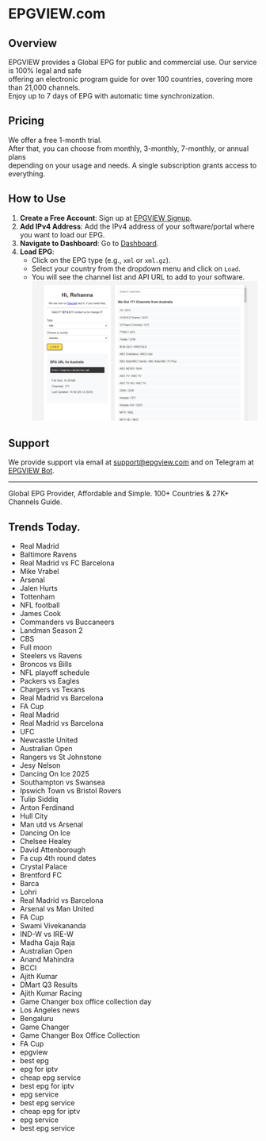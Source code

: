 # EPGVIEW.com



## Overview
EPGVIEW provides a Global EPG for public and commercial use. Our service is 100% legal and safe\
offering an electronic program guide for over 100 countries, covering more than 21,000 channels.\
Enjoy up to 7 days of EPG with automatic time synchronization.

## Pricing
We offer a free 1-month trial. \
After that, you can choose from monthly, 3-monthly, 7-monthly, or annual plans \
depending on your usage and needs. A single subscription grants access to everything.

## How to Use
1. **Create a Free Account**: Sign up at [EPGVIEW Signup](https://epgview.com/signup.php).
2. **Add IPv4 Address**: Add the IPv4 address of your software/portal where you want to load our EPG.
3. **Navigate to Dashboard**: Go to [Dashboard](https://epgview.com/dashboard.php).
4. **Load EPG**:
   - Click on the EPG type (e.g., `xml` or `xml.gz`).
   - Select your country from the dropdown menu and click on `Load`.
   - You will see the channel list and API URL to add to your software.
![EPGVIEW](img/dashboard.png)
## Support
We provide support via email at [support@epgview.com](mailto:support@epgview.com) and on Telegram at [EPGVIEW Bot](https://t.me/epgview_bot).

---

Global EPG Provider, Affordable and Simple. 100+ Countries & 27K+ Channels Guide.

## Trends Today.

- Real Madrid
- Baltimore Ravens
- Real Madrid vs FC Barcelona
- Mike Vrabel
- Arsenal
- Jalen Hurts
- Tottenham
- NFL football
- James Cook
- Commanders vs Buccaneers
- Landman Season 2
- CBS
- Full moon
- Steelers vs Ravens
- Broncos vs Bills
- NFL playoff schedule
- Packers vs Eagles
- Chargers vs Texans
- Real Madrid vs Barcelona
- FA Cup
- Real Madrid
- Real Madrid vs Barcelona
- UFC
- Newcastle United
- Australian Open
- Rangers vs St Johnstone
- Jesy Nelson
- Dancing On Ice 2025
- Southampton vs Swansea
- Ipswich Town vs Bristol Rovers
- Tulip Siddiq
- Anton Ferdinand
- Hull City
- Man utd vs Arsenal
- Dancing On Ice
- Chelsee Healey
- David Attenborough
- Fa cup 4th round dates
- Crystal Palace
- Brentford FC
- Barca
- Lohri
- Real Madrid vs Barcelona
- Arsenal vs Man United
- FA Cup
- Swami Vivekananda
- IND-W vs IRE-W
- Madha Gaja Raja
- Australian Open
- Anand Mahindra
- BCCI
- Ajith Kumar
- DMart Q3 Results
- Ajith Kumar Racing
- Game Changer box office collection day
- Los Angeles news
- Bengaluru
- Game Changer
- Game Changer Box Office Collection
- FA Cup
- epgview
- best epg
- epg for iptv
- cheap epg service
- best epg for iptv
- epg service
- best epg service
- cheap epg for iptv
- epg service
- best epg service

